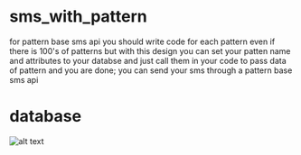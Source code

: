 # sms_with_pattern

for pattern base sms api you should write code for each pattern even if there is 100's of patterns but with this design you can set your patten name and attributes to your databse and just call them in your code to pass data of pattern and you are done;
you can send your sms through a pattern base sms api

# database

![alt text](https://drive.google.com/file/d/1qTTBKxj389T1gJ30RjLumi2rTBpaDV2T/view?usp=sharing)
